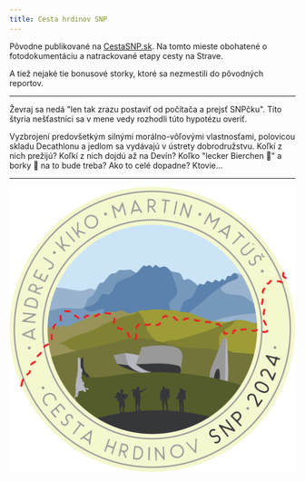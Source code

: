```yaml
---
title: Cesta hrdinov SNP
---
```

Pôvodne publikované na [CestaSNP.sk](https://cestasnp.sk/na/andrej-kiko-martin-matus). Na tomto mieste obohatené o fotodokumentáciu a natrackované etapy cesty na Strave.

A tiež nejaké tie bonusové storky, ktoré sa nezmestili do pôvodných reportov.

---

Ževraj sa nedá "len tak zrazu postaviť od počítača a prejsť SNPčku". Títo štyria nešťastníci sa v mene vedy rozhodli túto hypotézu overiť.

Vyzbrojení predovšetkým silnými morálno-vôľovými vlastnosťami, polovicou skladu Decathlonu a jedlom sa vydávajú v ústrety dobrodružstvu. Koľkí z nich prežijú? Koľkí z nich dojdú až na Devín? Koľko "lecker Bierchen :beer:" a borky :evergreen_tree: na to bude treba? Ako to celé dopadne? Ktovie...

---

![Logo expedície](feature-snp-nalepka.png)
